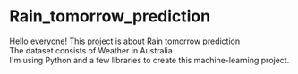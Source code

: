 # Rain_tomorrow_prediction

Hello everyone! This project is about Rain tomorrow prediction <br />
The dataset consists of Weather in Australia  <br />
I'm using Python and a few libraries to create this machine-learning project.<br />